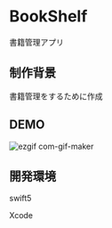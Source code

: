 # BookShelf
書籍管理アプリ
## 制作背景
書籍管理をするために作成
## DEMO
![ezgif com-gif-maker](https://user-images.githubusercontent.com/57050608/82320232-e6768200-9a0d-11ea-89b2-c18a09f06410.gif)

## 開発環境
swift5

Xcode
